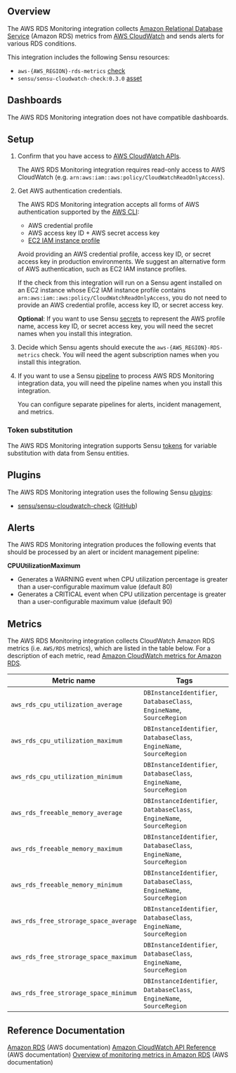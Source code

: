 ## Overview

<!-- Sensu Integration description; supports markdown -->

The AWS RDS Monitoring integration collects [Amazon Relational Database Service] (Amazon RDS) metrics from [AWS CloudWatch] and sends alerts for various RDS conditions.

<!-- Provide a high level overview of the integration contents (e.g. checks, filters, mutators, handlers, assets, etc) -->

This integration includes the following Sensu resources:

* `aws-{AWS_REGION}-rds-metrics` [check]
* `sensu/sensu-cloudwatch-check:0.3.0` [asset] 

## Dashboards

<!-- List of compatible dashboards w/ screenshots (supports png, jpeg, and gif images; relative paths only; e.g. `![](img/dashboard-1.png)` )-->

<!-- This integration is compatible with the [{{dashboard_name}}][{{dashboard_link}}] (included w/ [Sensu Plus][sensu-plus]). -->

<!-- ![](img/dashboard.png) -->

The AWS RDS Monitoring integration does not have compatible dashboards.

## Setup

1. Confirm that you have access to [AWS CloudWatch APIs].
   
   The AWS RDS Monitoring integration requires read-only access to AWS CloudWatch (e.g. `arn:aws:iam::aws:policy/CloudWatchReadOnlyAccess`).

1. Get AWS authentication credentials.
   
   The AWS RDS Monitoring integration accepts all forms of AWS authentication supported by the [AWS CLI]:

   - AWS credential profile
   - AWS access key ID + AWS secret access key
   - [EC2 IAM instance profile]

   Avoid providing an AWS credential profile, access key ID, or secret access key in production environments. We suggest an alternative form of AWS authentication, such as EC2 IAM instance profiles.

   If the check from this integration will run on a Sensu agent installed on an EC2 instance whose EC2 IAM instance profile contains `arn:aws:iam::aws:policy/CloudWatchReadOnlyAccess`, you do not need to provide an AWS credential profile, access key ID, or secret access key.

   **Optional**: If you want to use Sensu [secrets] to represent the AWS profile name, access key ID, or secret access key, you will need the secret names when you install this integration.

1. Decide which Sensu agents should execute the `aws-{AWS_REGION}-RDS-metrics` check. You will need the agent subscription names when you install this integration.

1. If you want to use a Sensu [pipeline] to process AWS RDS Monitoring integration data, you will need the pipeline names when you install this integration.

   You can configure separate pipelines for alerts, incident management, and metrics.

### Token substitution

The AWS RDS Monitoring integration supports Sensu [tokens] for variable substitution with data from Sensu entities.

## Plugins

<!-- Links to any Sensu Integration dependencies (i.e. Sensu Plugins) -->

The AWS RDS Monitoring integration uses the following Sensu [plugins]:

- [sensu/sensu-cloudwatch-check][sensu-cloudwatch-check-bonsai] ([GitHub][sensu-cloudwatch-check-github])

## Alerts

<!-- List of all alerts generated by this integration. -->

The AWS RDS Monitoring integration produces the following events that should be processed by an alert or incident management pipeline:

**CPUUtilizationMaximum**

- Generates a WARNING event when CPU utilization percentage is greater than a user-configurable maximum value (default 80)
- Generates a CRITICAL event when CPU utilization percentage is greater than a user-configurable maximum value (default 90)

## Metrics

<!-- List of all metrics or events collected by this integration. -->

The AWS RDS Monitoring integration collects CloudWatch Amazon RDS metrics (i.e. `AWS/RDS` metrics), which are listed in the table below. For a description of each metric, read [Amazon CloudWatch metrics for Amazon RDS].

Metric name | Tags
----------- | ----
`aws_rds_cpu_utilization_average` | `DBInstanceIdentifier`, `DatabaseClass`, `EngineName`, `SourceRegion`
`aws_rds_cpu_utilization_maximum` | `DBInstanceIdentifier`, `DatabaseClass`, `EngineName`, `SourceRegion`
`aws_rds_cpu_utilization_minimum` | `DBInstanceIdentifier`, `DatabaseClass`, `EngineName`, `SourceRegion`
`aws_rds_freeable_memory_average` | `DBInstanceIdentifier`, `DatabaseClass`, `EngineName`, `SourceRegion`
`aws_rds_freeable_memory_maximum` | `DBInstanceIdentifier`, `DatabaseClass`, `EngineName`, `SourceRegion`
`aws_rds_freeable_memory_minimum` | `DBInstanceIdentifier`, `DatabaseClass`, `EngineName`, `SourceRegion`
`aws_rds_free_strorage_space_average` | `DBInstanceIdentifier`, `DatabaseClass`, `EngineName`, `SourceRegion`
`aws_rds_free_strorage_space_maximum` | `DBInstanceIdentifier`, `DatabaseClass`, `EngineName`, `SourceRegion`
`aws_rds_free_strorage_space_minimum` | `DBInstanceIdentifier`, `DatabaseClass`, `EngineName`, `SourceRegion`

## Reference Documentation

<!-- Please provide links to any relevant reference documentation to help users learn more and/or troubleshoot this integration; specifically including any third-party software documentation. -->

[Amazon RDS][Amazon Relational Database Service] (AWS documentation)
[Amazon CloudWatch API Reference][AWS CloudWatch APIs] (AWS documentation)
[Overview of monitoring metrics in Amazon RDS] (AWS documentation)


<!-- Links -->
[check]: https://docs.sensu.io/sensu-go/latest/observability-pipeline/observe-schedule/checks/
[asset]: https://docs.sensu.io/sensu-go/latest/plugins/assets/
[subscription]: https://docs.sensu.io/sensu-go/latest/observability-pipeline/observe-schedule/subscriptions/
[subscriptions]: https://docs.sensu.io/sensu-go/latest/observability-pipeline/observe-schedule/subscriptions/
[agents]: https://docs.sensu.io/sensu-go/latest/observability-pipeline/observe-schedule/agent/
[annotation]: https://docs.sensu.io/sensu-go/latest/observability-pipeline/observe-schedule/agent/#general-configuration-flags
[plugins]: https://docs.sensu.io/sensu-go/latest/plugins/
[metrics]: https://docs.sensu.io/sensu-go/latest/observability-pipeline/observe-schedule/metrics/
[handler]: https://docs.sensu.io/sensu-go/latest/observability-pipeline/observe-process/handlers/
[pipeline]: https://docs.sensu.io/sensu-go/latest/observability-pipeline/observe-process/pipelines/
[secret]: https://docs.sensu.io/sensu-go/latest/operations/manage-secrets/secrets/
[secrets]: https://docs.sensu.io/sensu-go/latest/operations/manage-secrets/secrets/
[tokens]: https://docs.sensu.io/sensu-go/latest/observability-pipeline/observe-schedule/tokens/
[sensu-plus]: https://sensu.io/features/analytics
[{{dashboard-link}}]: #
[sensu-cloudwatch-check-bonsai]: https://bonsai.sensu.io/assets/sensu/sensu-cloudwatch-check
[sensu-cloudwatch-check-github]: https://github.com/sensu/sensu-cloudwatch-check
[Amazon Relational Database Service]: https://aws.amazon.com/rds/
[AWS CloudWatch]: https://aws.amazon.com/cloudwatch/
[AWS CLI]: https://aws.amazon.com/cli/
[EC2 IAM instance profile]: https://docs.aws.amazon.com/IAM/latest/UserGuide/id_roles_use_switch-role-ec2_instance-profiles.html
[AWS CloudWatch APIs]: https://docs.aws.amazon.com/AmazonCloudWatch/latest/APIReference/Welcome.html
[Overview of monitoring metrics in Amazon RDS]: https://docs.aws.amazon.com/AmazonRDS/latest/UserGuide/MonitoringOverview.html
[Amazon CloudWatch metrics for Amazon RDS]: https://docs.aws.amazon.com/AmazonRDS/latest/UserGuide/rds-metrics.html
